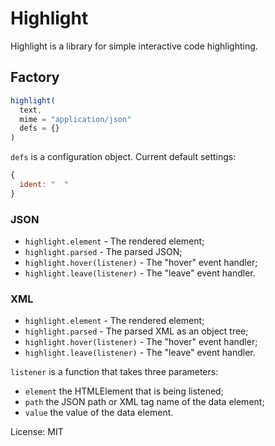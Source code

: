 # Highlight

Highlight is a library for simple interactive code highlighting.

## Factory

```javascript
highlight(
  text,
  mime = "application/json"
  defs = {}
)
```

`defs` is a configuration object. Current default settings:

```javascript
{
  ident: "  "
}
```

### JSON

* `highlight.element` - The rendered element;
* `highlight.parsed` - The parsed JSON;
* `highlight.hover(listener)` - The "hover" event handler;
* `highlight.leave(listener)` - The "leave" event handler.

### XML

* `highlight.element` - The rendered element;
* `highlight.parsed` - The parsed XML as an object tree;
* `highlight.hover(listener)` - The "hover" event handler;
* `highlight.leave(listener)` - The "leave" event handler.

`listener` is a function that takes three parameters:

* `element` the HTMLElement that is being listened;
* `path` the JSON path or XML tag name of the data element;
* `value` the value of the data element.

License: MIT